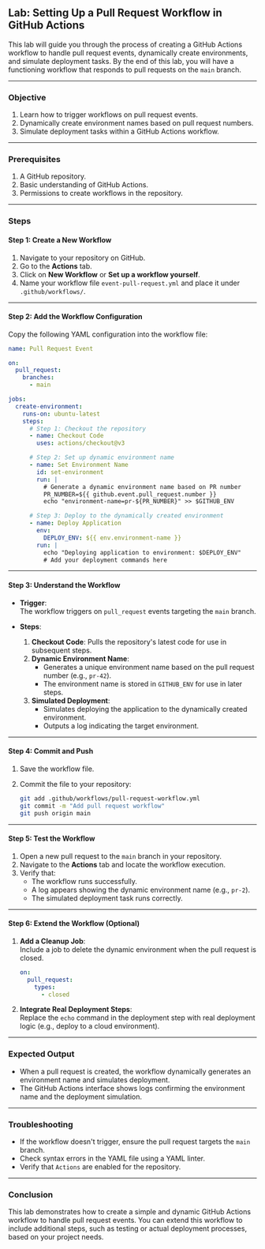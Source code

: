 ## Lab: Setting Up a Pull Request Workflow in GitHub Actions

This lab will guide you through the process of creating a GitHub Actions workflow to handle pull request events, dynamically create environments, and simulate deployment tasks. By the end of this lab, you will have a functioning workflow that responds to pull requests on the `main` branch.

---

### **Objective**

1. Learn how to trigger workflows on pull request events.
2. Dynamically create environment names based on pull request numbers.
3. Simulate deployment tasks within a GitHub Actions workflow.

---

### **Prerequisites**

1. A GitHub repository.
2. Basic understanding of GitHub Actions.
3. Permissions to create workflows in the repository.

---

### **Steps**

#### **Step 1: Create a New Workflow**

1. Navigate to your repository on GitHub.
2. Go to the **Actions** tab.
3. Click on **New Workflow** or **Set up a workflow yourself**.
4. Name your workflow file `event-pull-request.yml` and place it under `.github/workflows/`.

---

#### **Step 2: Add the Workflow Configuration**

Copy the following YAML configuration into the workflow file:

```yaml
name: Pull Request Event

on:
  pull_request:
    branches:
      - main

jobs:
  create-environment:
    runs-on: ubuntu-latest
    steps:
      # Step 1: Checkout the repository
      - name: Checkout Code
        uses: actions/checkout@v3

      # Step 2: Set up dynamic environment name
      - name: Set Environment Name
        id: set-environment
        run: |
          # Generate a dynamic environment name based on PR number
          PR_NUMBER=${{ github.event.pull_request.number }}
          echo "environment-name=pr-${PR_NUMBER}" >> $GITHUB_ENV

      # Step 3: Deploy to the dynamically created environment
      - name: Deploy Application
        env:
          DEPLOY_ENV: ${{ env.environment-name }}
        run: |
          echo "Deploying application to environment: $DEPLOY_ENV"
          # Add your deployment commands here
```

---

#### **Step 3: Understand the Workflow**

- **Trigger**:  
  The workflow triggers on `pull_request` events targeting the `main` branch.

- **Steps**:
  1. **Checkout Code**: Pulls the repository's latest code for use in subsequent steps.
  2. **Dynamic Environment Name**:
     - Generates a unique environment name based on the pull request number (e.g., `pr-42`).
     - The environment name is stored in `GITHUB_ENV` for use in later steps.
  3. **Simulated Deployment**:
     - Simulates deploying the application to the dynamically created environment.
     - Outputs a log indicating the target environment.

---

#### **Step 4: Commit and Push**

1. Save the workflow file.
2. Commit the file to your repository:

   ```bash
   git add .github/workflows/pull-request-workflow.yml
   git commit -m "Add pull request workflow"
   git push origin main
   ```

---

#### **Step 5: Test the Workflow**

1. Open a new pull request to the `main` branch in your repository.
2. Navigate to the **Actions** tab and locate the workflow execution.
3. Verify that:
   - The workflow runs successfully.
   - A log appears showing the dynamic environment name (e.g., `pr-2`).
   - The simulated deployment task runs correctly.

---

#### **Step 6: Extend the Workflow (Optional)**

1. **Add a Cleanup Job**:  
   Include a job to delete the dynamic environment when the pull request is closed.

   ```yaml
   on:
     pull_request:
       types:
         - closed
   ```

2. **Integrate Real Deployment Steps**:  
   Replace the `echo` command in the deployment step with real deployment logic (e.g., deploy to a cloud environment).

---

### **Expected Output**

- When a pull request is created, the workflow dynamically generates an environment name and simulates deployment.
- The GitHub Actions interface shows logs confirming the environment name and the deployment simulation.

---

### **Troubleshooting**

- If the workflow doesn't trigger, ensure the pull request targets the `main` branch.
- Check syntax errors in the YAML file using a YAML linter.
- Verify that `Actions` are enabled for the repository.

---

### **Conclusion**

This lab demonstrates how to create a simple and dynamic GitHub Actions workflow to handle pull request events. You can extend this workflow to include additional steps, such as testing or actual deployment processes, based on your project needs.
